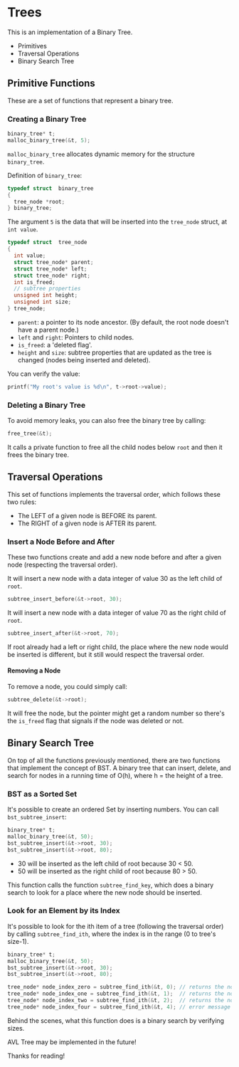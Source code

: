 # Trees

This is an implementation of a Binary Tree.

* Primitives
* Traversal Operations
* Binary Search Tree

## Primitive Functions

These are a set of functions that represent a binary tree.

### Creating a Binary Tree

```C
binary_tree* t;
malloc_binary_tree(&t, 5);
```

`malloc_binary_tree` allocates dynamic memory for the structure `binary_tree`.

Definition of `binary_tree`:

```C
typedef struct  binary_tree
{
  tree_node *root;
} binary_tree;
```

The argument `5` is the data that will be inserted into the `tree_node` struct, at `int value`.

```C
typedef struct  tree_node
{
  int value;
  struct tree_node* parent;
  struct tree_node* left;
  struct tree_node* right;
  int is_freed;
  // subtree properties
  unsigned int height;
  unsigned int size;
} tree_node;
```

- `parent`: a pointer to its node ancestor. (By default, the root node doesn't have a parent node.)
- `left` and `right`: Pointers to child nodes.
- `is_freed`: a 'deleted flag'.
- `height` and `size`: subtree properties that are updated as the tree is changed (nodes being inserted and deleted).

You can verify the value:

```C
printf("My root's value is %d\n", t->root->value);
```

### Deleting a Binary Tree

To avoid memory leaks, you can also free the binary tree by calling:

```C
free_tree(&t);
```

It calls a private function to free all the child nodes below `root` and then it frees the binary tree.

## Traversal Operations

This set of functions implements the traversal order, which follows these two rules:

* The LEFT of a given node is BEFORE its parent.
* The RIGHT of a given node is AFTER its parent.

### Insert a Node Before and After

These two functions create and add a new node before and after a given node (respecting the traversal order).

It will insert a new node with a data integer of value 30 as the left child of `root`.

```C
subtree_insert_before(&t->root, 30);
```

It will insert a new node with a data integer of value 70 as the right child of `root`.

```C
subtree_insert_after(&t->root, 70);
```

If root already had a left or right child, the place where the new node would be inserted is different, but it still would respect the traversal order.

#### Removing a Node

To remove a node, you could simply call:

```C
subtree_delete(&t->root);
```

It will free the node, but the pointer might get a random number so there's the `is_freed` flag that signals if the node was deleted or not.

## Binary Search Tree

On top of all the functions previously mentioned, there are two functions that implement the concept of BST. A binary tree that can insert, delete, and search for nodes in a running time of O(h), where h = the height of a tree.

### BST as a Sorted Set

It's possible to create an ordered Set by inserting numbers. You can call `bst_subtree_insert`:

```C
binary_tree* t;
malloc_binary_tree(&t, 50);
bst_subtree_insert(&t->root, 30);
bst_subtree_insert(&t->root, 80);
```

* 30 will be inserted as the left child of root because 30 < 50.
* 50 will be inserted as the right child of root because 80 > 50.

This function calls the function `subtree_find_key`, which does a binary search to look for a place where the new node should be inserted.

### Look for an Element by its Index

It's possible to look for the ith item of a tree (following the traversal order) by calling `subtree_find_ith`, where the index is in the range (0 to tree's size-1).

```C
binary_tree* t;
malloc_binary_tree(&t, 50);
bst_subtree_insert(&t->root, 30);
bst_subtree_insert(&t->root, 80);

tree_node* node_index_zero = subtree_find_ith(&t, 0); // returns the node with value 30
tree_node* node_index_one = subtree_find_ith(&t, 1);  // returns the node with value 50
tree_node* node_index_two = subtree_find_ith(&t, 2);  // returns the node with value 80
tree_node* node_index_four = subtree_find_ith(&t, 4); // error message "given index out of range!!!"
```

Behind the scenes, what this function does is a binary search by verifying sizes.

AVL Tree may be implemented in the future!

Thanks for reading!
